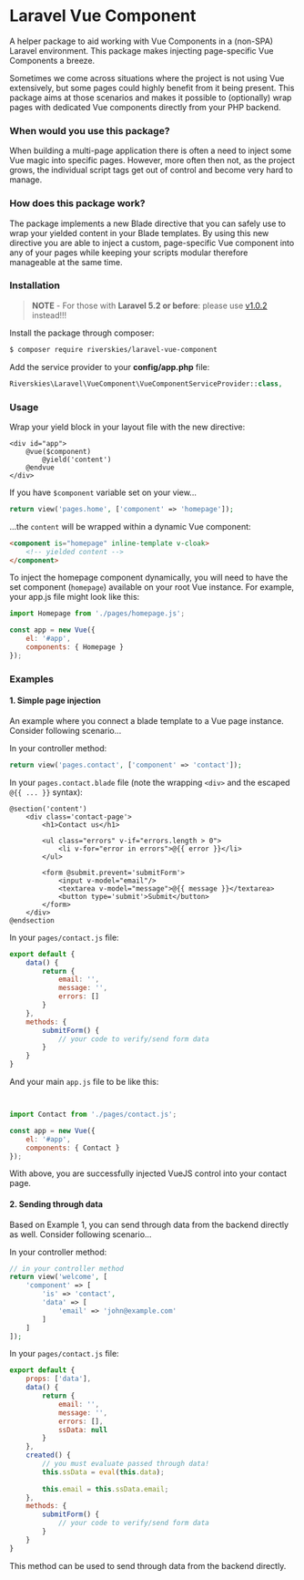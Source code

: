 # Laravel Vue Component
A helper package to aid working with Vue Components in a (non-SPA) Laravel environment. This package makes injecting page-specific Vue Components a breeze.

Sometimes we come across situations where the project is not using Vue extensively, but some pages could highly benefit from it being present. This package aims at those scenarios and makes it possible to (optionally) wrap pages with dedicated Vue components directly from your PHP backend.      

### When would you use this package?
When building a multi-page application there is often a need to inject some Vue magic into specific pages. However, more often then not, as the project grows, the individual script tags get out of control and become very hard to manage.

### How does this package work?
The package implements a new Blade directive that you can safely use to wrap your yielded content in your Blade templates. By using this new directive you are able to inject a custom, page-specific Vue component into any of your pages while keeping your scripts modular therefore manageable at the same time.

### Installation
> **NOTE** - For those with **Laravel 5.2 or before**: please use [v1.0.2](https://github.com/riverskies/laravel-vue-component/tree/1.0.2) instead!!! 

Install the package through composer:
```bash
$ composer require riverskies/laravel-vue-component
```

Add the service provider to your **config/app.php** file:
```php
Riverskies\Laravel\VueComponent\VueComponentServiceProvider::class,
```

### Usage
Wrap your yield block in your layout file with the new directive:
```blade
<div id="app">
    @vue($component)
        @yield('content')
    @endvue
</div>
```

If you have `$component` variable set on your view...
```php
return view('pages.home', ['component' => 'homepage']);
```

...the `content` will be wrapped within a dynamic Vue component:
```html
<component is="homepage" inline-template v-cloak>
    <!-- yielded content -->
</component>
```

To inject the homepage component dynamically, you will need to have the set component (`homepage`) available on your root Vue instance. For example, your app.js file might look like this:
```javascript
import Homepage from './pages/homepage.js';

const app = new Vue({
    el: '#app',
    components: { Homepage }
});
```

### Examples
#### 1. Simple page injection
An example where you connect a blade template to a Vue page instance. Consider following scenario...

In your controller method: 
```php
return view('pages.contact', ['component' => 'contact']);
```
In your `pages.contact.blade` file (note the wrapping `<div>` and the escaped `@{{ ... }}` syntax):
```blade
@section('content')
    <div class='contact-page'>
        <h1>Contact us</h1>
        
        <ul class="errors" v-if="errors.length > 0">
            <li v-for="error in errors">@{{ error }}</li>
        </ul>
        
        <form @submit.prevent='submitForm'>
            <input v-model="email"/>
            <textarea v-model="message">@{{ message }}</textarea>
            <button type='submit'>Submit</button>
        </form>
    </div>
@endsection
```
In your `pages/contact.js` file:
```javascript
export default {
    data() {
        return {
            email: '',
            message: '',
            errors: []
        }
    },
    methods: {
        submitForm() {
            // your code to verify/send form data
        }
    }
}
```

And your main `app.js` file to be like this:
```javascript


import Contact from './pages/contact.js';

const app = new Vue({
    el: '#app',
    components: { Contact }
});
```

With above, you are successfully injected VueJS control into your contact page. 

#### 2. Sending through data
Based on Example 1, you can send through data from the backend directly as well.
Consider following scenario...

In your controller method:
```php
// in your controller method
return view('welcome', [
    'component' => [
        'is' => 'contact',
        'data' => [
            'email' => 'john@example.com'
        ]
    ]
]);
```

In your `pages/contact.js` file:
```javascript
export default {
    props: ['data'],
    data() {
        return {
            email: '',
            message: '',
            errors: [],
            ssData: null
        }
    },
    created() {
        // you must evaluate passed through data!
        this.ssData = eval(this.data);
        
        this.email = this.ssData.email;
    },
    methods: {
        submitForm() {
            // your code to verify/send form data
        }
    }
}
```
This method can be used to send through data from the backend directly.
